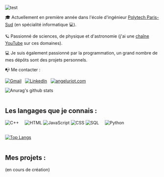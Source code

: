 ![test](https://i.imgur.com/ISMhfxa.gif)

🎓 Actuellement en première année dans l'école d'ingénieur [Polytech Paris-Sud](https://www.polytech.universite-paris-saclay.fr/ecole/presentation-ecole) (en spécialité informatique 💻).

🪐 Passionné de sciences, de physique et d'astronomie (j'ai une [chaîne YouTube](https://www.youtube.com/c/DIMENSI0N) sur ces domaines).

💻 Je suis également passionné par la programmation, un grand nombre de mes dépôts sont des projets personnels.

📭 Me contacter :

[![Gmail](https://img.shields.io/badge/-GMAIL-D14836?style=for-the-badge&logo=gmail&logoColor=white)](mailto:angel.uriot@gmail.com)
&nbsp; [![LinkedIn](https://img.shields.io/badge/-LINKEDIN-0077B5?style=for-the-badge&logo=linkedin&logoColor=white)](https://www.linkedin.com/in/angel-uriot/)
&nbsp; [![angeluriot.com](https://img.shields.io/badge/-ANGELURIOT.COM-000000?style=for-the-badge&logo=react&logoColor=white)](https://www.angeluriot.com/)
<br>

![Anurag's github stats](https://github-readme-stats.vercel.app/api?username=angeluriot&hide=issues&show_icons=true)
<br><br>

## Les langages que je connais :

![C++](https://img.shields.io/badge/-C++-2C41CB?style=for-the-badge&logo=C%2B%2B&logoColor=white)
&nbsp; &nbsp; ![HTML](https://img.shields.io/badge/-HTML-E15622?style=for-the-badge&logo=HTML5&logoColor=white)
![JavaScript](https://img.shields.io/badge/-JavaScript-E7BA15?style=for-the-badge&logo=JavaScript&logoColor=white)
![CSS](https://img.shields.io/badge/-CSS-1B7FDE?style=for-the-badge&logo=CSS3&logoColor=white)
![SQL](https://img.shields.io/badge/-SQL-1DDEC1?style=for-the-badge&logo=MySQL&logoColor=white)
&nbsp; &nbsp; ![Python](https://img.shields.io/badge/-Python-E426D6?style=for-the-badge&logo=Python&logoColor=white)
<br><br>

[![Top Langs](https://github-readme-stats.vercel.app/api/top-langs/?username=angeluriot)](https://github.com/anuraghazra/github-readme-stats)
<br><br>

## Mes projets :

(en cours de création)
